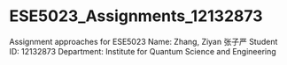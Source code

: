 # ESE5023_Assignments_12132873
Assignment approaches for ESE5023
Name: Zhang, Ziyan 张子严
Student ID: 12132873
Department: Institute for Quantum Science and Engineering